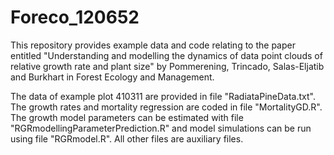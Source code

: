 # Foreco_120652
This repository provides example data and code relating to the paper entitled "Understanding and modelling the dynamics of data point clouds of relative growth rate and plant size" by Pommerening, Trincado, Salas-Eljatib and Burkhart in Forest Ecology and Management.

The data of example plot 410311 are provided in file "RadiataPineData.txt". The growth rates and mortality regression are coded in file "MortalityGD.R". The growth model parameters can be estimated with file "RGRmodellingParameterPrediction.R" and model simulations can be run using file "RGRmodel.R". All other files are auxiliary files.
